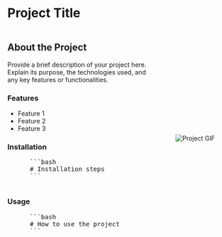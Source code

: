 # Project Title

<div style="display: flex; align-items: center; justify-content: space-between;">

  <!-- Text on the left -->
  <div style="flex: 2; padding-right: 20px;">
    <h2>About the Project</h2>
    <p>
      Provide a brief description of your project here. Explain its purpose, the technologies used, and any key features or functionalities.
    </p>
    <h3>Features</h3>
    <ul>
      <li>Feature 1</li>
      <li>Feature 2</li>
      <li>Feature 3</li>
    </ul>
    <h3>Installation</h3>
    <pre>
      ```bash
      # Installation steps
      ```
    </pre>
    <h3>Usage</h3>
    <pre>
      ```bash
      # How to use the project
      ```
    </pre>
  </div>

  <!-- Small GIF on the right -->
  <div style="flex: 1; text-align: center;">
    <img src="URL_TO_YOUR_GIF" alt="Project GIF" style="max-width: 100px; height: auto;" />
  </div>

</div>
